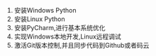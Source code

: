 1. 安装Windows Python
2. 安装Linux Python
3. 安装PyCharm,进行基本系统优化
4. 实现Windows本地开发,Linux远程调试
5. 激活Git版本控制,并且同步代码到Github或者码云
